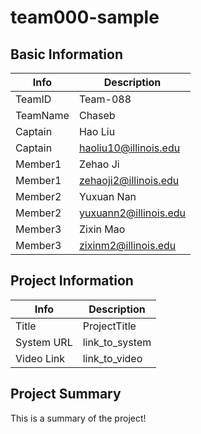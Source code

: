 # team000-sample

## Basic Information

|   Info      |        Description     |
| ----------- | ---------------------- |
| TeamID      |        Team-088        |
| TeamName    |         Chaseb         |
| Captain     |         Hao Liu
| Captain     | haoliu10@illinois.edu  |
| Member1     |        Zehao Ji        |
| Member1     | zehaoji2@illinois.edu  |
| Member2     |       Yuxuan Nan       |
| Member2     | yuxuann2@illinois.edu  |
| Member3     |       Zixin Mao        |
| Member3     | zixinm2@illinois.edu   |

## Project Information

|   Info      |        Description     |
| ----------- | ---------------------- |
|  Title      |       ProjectTitle     |
| System URL  |      link_to_system    |
| Video Link  |      link_to_video     |

## Project Summary

This is a summary of the project!
